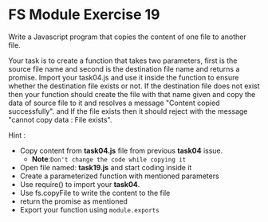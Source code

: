 # FS Module Exercise 19

Write a Javascript program that copies the content of one file to another file.

Your task is to create a function that takes two parameters, first is the source file name and second is the destination file name and returns a promise. Import your task04.js and use it inside the function to ensure whether the destination file exists or not. If the destination file does not exist then your function should create the file with that name given and copy the data of source file to it and resolves a message "Content copied successfully". and If the file exists then it should reject with the message "cannot copy data : File exists".

Hint :

- Copy content from **task04.js** file from previous **task04** issue. 
  - **Note**:`Don't change the code while copying it`
- Open file named: **task19.js** and start coding inside it
- Create a parameterized function with mentioned parameters
- Use require() to import your **task04**.
- Use fs.copyFile to write the content to the file
- return the promise as mentioned
- Export your function using `module.exports`
